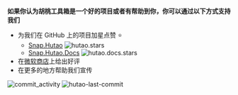 **如果你认为胡桃工具箱是一个好的项目或者有帮助到你，你可以通过以下方式支持我们**
- 为我们在 GitHub 上的项目加星点赞 ⭐
  - [Snap.Hutao](https://github.com/DGP-Studio/Snap.Hutao)   ![hutao.stars](https://img.shields.io/github/stars/DGP-Studio/Snap.Hutao?style=plastic&color=red)
  - [Snap.Hutao.Docs](https://github.com/DGP-Studio/Snap.Hutao.Docs)  ![hutao.docs.stars](https://img.shields.io/github/stars/DGP-Studio/Snap.Hutao.Docs?style=plastic&color=red)
- 在[微软商店](ms-windows-store://review/?ProductId=9PH4NXJ2JN52)上给出好评
- 在更多的地方帮助我们宣传

![commit_activity](https://img.shields.io/github/commit-activity/y/DGP-Studio/Snap.Hutao?style=for-the-badge) ![hutao-last-commit](https://img.shields.io/github/last-commit/DGP-Studio/Snap.Hutao?label=Hutao%20Last%20Commit&style=for-the-badge)